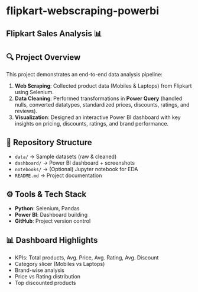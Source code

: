 # flipkart-webscraping-powerbi

## Flipkart Sales Analysis 📊

## 🔍 Project Overview
This project demonstrates an end-to-end data analysis pipeline:
1. **Web Scraping**: Collected product data (Mobiles & Laptops) from Flipkart using Selenium.
2. **Data Cleaning**: Performed transformations in **Power Query** (handled nulls, converted datatypes, standardized prices, discounts, ratings, and reviews).
3. **Visualization**: Designed an interactive Power BI dashboard with key insights on pricing, discounts, ratings, and brand performance.

## 📂 Repository Structure
- `data/` → Sample datasets (raw & cleaned)
- `dashboard/` → Power BI dashboard + screenshots
- `notebooks/` → (Optional) Jupyter notebook for EDA
- `README.md` → Project documentation

## ⚙️ Tools & Tech Stack
- **Python**: Selenium, Pandas
- **Power BI**: Dashboard building
- **GitHub**: Project version control

## 📊 Dashboard Highlights
- KPIs: Total products, Avg. Price, Avg. Rating, Avg. Discount
- Category slicer (Mobiles vs Laptops)
- Brand-wise analysis
- Price vs Rating distribution
- Top discounted products


